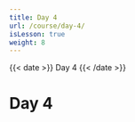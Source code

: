```yaml
---
title: Day 4
url: /course/day-4/
isLesson: true
weight: 8
---
```


{{< date >}} Day 4 {{< /date >}}

# Day 4

